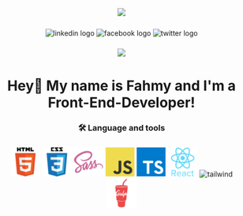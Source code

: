 <div align="center">
  <img height="200" src="[BLUEBANNER](https://github.com/Ma7moudTiger/Ma7moudTiger/assets/105823344/4e3ad4de-dabc-49ce-a379-f965a1c935bf)
    "  />
</div>

###

<div align="center">
  <img src="https://img.shields.io/static/v1?message=LinkedIn&logo=linkedin&label=&color=0077B5&logoColor=white&labelColor=&style=for-the-badge" height="25" alt="linkedin logo"  />
  <img src="https://img.shields.io/static/v1?message=Youtube&logo=youtube&label=&color=FF0000&logoColor=white&labelColor=&style=for-the-badge" height="25" alt="facebook logo"  />
  <img src="https://img.shields.io/static/v1?message=Twitter&logo=twitter&label=&color=1DA1F2&logoColor=white&labelColor=&style=for-the-badge" height="25" alt="twitter logo"  />
</div>

###

<div align="center">
  <img src="https://visitor-badge.laobi.icu/badge?page_id=maurodesouza.maurodesouza&"  />
</div>

###

<h1 align="center">Hey👋 My name is Fahmy and I'm a Front-End-Developer!</h1>

###

<!-- <h3 align="left">👩‍💻  About Me</h3> -->

###

<!-- <p align="left">I'm ... from ....<br><br>- 🔭 I’m working as ...<br>- 📚 I'm currently learning ...<br>- ⚡ In my free time I ...</p>

<p align="left">✨ Creating bugs since ...<br>📚 I'm currently learning ...<br>🎯 Goals: ...<br>🎲 Fun fact: ...</p> -->

###

  <h3 align="center">🛠 Language and tools</h3>

###

###

<div align="center">

<img src="https://raw.githubusercontent.com/devicons/devicon/master/icons/html5/html5-original-wordmark.svg" alt="html5" width="60" height="60"/>

<img src="https://raw.githubusercontent.com/devicons/devicon/master/icons/css3/css3-original-wordmark.svg" alt="css3" width="60" height="60"/>

<img src="https://raw.githubusercontent.com/devicons/devicon/master/icons/sass/sass-original.svg" alt="sass" width="60" height="60"/>

<img src="https://raw.githubusercontent.com/devicons/devicon/master/icons/javascript/javascript-original.svg" alt="javascript" width="60" height="60"/>

<img src="https://raw.githubusercontent.com/devicons/devicon/master/icons/typescript/typescript-original.svg" alt="typescript" width="60" height="60"/>

<img src="https://raw.githubusercontent.com/devicons/devicon/master/icons/react/react-original-wordmark.svg" alt="react" width="60" height="60"/>

<img src="https://www.vectorlogo.zone/logos/tailwindcss/tailwindcss-icon.svg" alt="tailwind" width="60" height="60"/>


<img src="https://raw.githubusercontent.com/devicons/devicon/master/icons/gulp/gulp-plain.svg" alt="gulp" width="60" height="60"/>

<!-- <img src="https://raw.githubusercontent.com/devicons/devicon/master/icons/vuejs/vuejs-original-wordmark.svg" alt="vuejs" width="40" height="40"/>
  <img src="https://cdn.jsdelivr.net/gh/devicons/devicon/icons/nextjs/nextjs-original.svg" height="40" alt="nextjs logo"  />
  <img width="12" />
  <img src="https://cdn.jsdelivr.net/gh/devicons/devicon/icons/nodejs/nodejs-original.svg" height="40" alt="nodejs logo"  />
  <img width="12" />
  <img src="https://cdn.jsdelivr.net/gh/devicons/devicon/icons/jest/jest-plain.svg" height="40" alt="jest logo"  /> -->


</div>

###

###

<!-- <h3 align="left">🔥   My Stats :</h3> -->

###

<!-- <div align="center">
  <img src="https://streak-stats.demolab.com?user=maurodesouza&locale=en&mode=daily&theme=dark&hide_border=false&border_radius=5&order=3" height="220" alt="streak graph"  />
</div> -->

###

<!--
![snake](https://github.com/Ma7moudTiger/Ma7moudTiger/assets/105823344/c7b4df23-6ffd-46f2-b0ed-fe8d43321099)
-->
